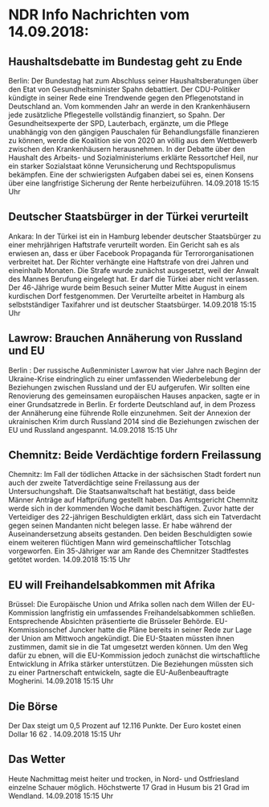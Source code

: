 # NDR Info Nachrichten vom 14.09.2018:


## Haushaltsdebatte im Bundestag geht zu Ende
Berlin: Der Bundestag hat zum Abschluss seiner Haushaltsberatungen über den Etat von Gesundheitsminister Spahn debattiert. Der CDU-Politiker kündigte in seiner Rede eine Trendwende gegen den Pflegenotstand in Deutschland an. Vom kommenden Jahr an werde in den Krankenhäusern jede zusätzliche Pflegestelle vollständig finanziert, so Spahn. Der Gesundheitsexperte der SPD, Lauterbach, ergänzte, um die Pflege unabhängig von den gängigen Pauschalen für Behandlungsfälle finanzieren zu können, werde die Koalition sie von 2020 an völlig aus dem Wettbewerb zwischen den Krankenhäusern herausnehmen. In der Debatte über den Haushalt des Arbeits- und Sozialministeriums erklärte Ressortchef Heil, nur ein starker Sozialstaat könne Verunsicherung und Rechtspopulismus bekämpfen. Eine der schwierigsten Aufgaben dabei sei es, einen Konsens über eine langfristige Sicherung der Rente herbeizuführen. 14.09.2018 15:15 Uhr 

## Deutscher Staatsbürger in der Türkei verurteilt
Ankara: In der Türkei ist ein in Hamburg lebender deutscher Staatsbürger zu einer mehrjährigen Haftstrafe verurteilt worden. Ein Gericht sah es als erwiesen an, dass er über Facebook Propaganda für Terrororganisationen verbreitet hat. Der Richter verhängte eine Haftstrafe von drei Jahren und eineinhalb Monaten. Die Strafe wurde zunächst ausgesetzt, weil der Anwalt des Mannes Berufung eingelegt hat. Er darf die Türkei aber nicht verlassen. Der 46-Jährige wurde beim Besuch seiner Mutter Mitte August in einem kurdischen Dorf festgenommen. Der Verurteilte arbeitet in Hamburg als selbstständiger Taxifahrer und ist deutscher Staatsbürger. 14.09.2018 15:15 Uhr 

## Lawrow: Brauchen Annäherung von Russland und EU
Berlin : Der russische Außenminister Lawrow hat vier Jahre nach Beginn der Ukraine-Krise eindringlich zu einer umfassenden Wiederbelebung der Beziehungen zwischen Russland und der EU aufgerufen. Wir sollten eine Renovierung des gemeinsamen europäischen Hauses anpacken, sagte er in einer Grundsatzrede in Berlin. Er forderte Deutschland auf, in dem Prozess der Annäherung eine führende Rolle einzunehmen. Seit der Annexion der ukrainischen Krim durch Russland 2014 sind die Beziehungen zwischen der EU und Russland angespannt. 14.09.2018 15:15 Uhr 

## Chemnitz: Beide Verdächtige fordern Freilassung
Chemnitz: Im Fall der tödlichen Attacke in der sächsischen Stadt fordert nun auch der zweite Tatverdächtige seine Freilassung aus der Untersuchungshaft. Die Staatsanwaltschaft hat bestätigt, dass beide Männer Anträge auf Haftprüfung gestellt haben. Das Amtsgericht Chemnitz werde sich in der kommenden Woche damit beschäftigen. Zuvor hatte der Verteidiger des 22-jährigen Beschuldigten erklärt, dass sich ein Tatverdacht gegen seinen Mandanten nicht belegen lasse. Er habe während der Auseinandersetzung abseits gestanden. Den beiden Beschuldigten sowie einem weiteren flüchtigen Mann wird gemeinschaftlicher Totschlag vorgeworfen. Ein 35-Jähriger war am Rande des Chemnitzer Stadtfestes getötet worden. 14.09.2018 15:15 Uhr 

## EU will Freihandelsabkommen mit Afrika
Brüssel: Die Europäische Union und Afrika sollen nach dem Willen der EU-Kommission langfristig ein umfassendes Freihandelsabkommen schließen. Entsprechende Absichten präsentierte die Brüsseler Behörde. EU-Kommissionschef Juncker hatte die Pläne bereits in seiner Rede zur Lage der Union am Mittwoch angekündigt. Die EU-Staaten müssten ihnen zustimmen, damit sie in die Tat umgesetzt werden können. Um den Weg dafür zu ebnen, will die EU-Kommission jedoch zunächst die wirtschaftliche Entwicklung in Afrika stärker unterstützen. Die Beziehungen müssten sich zu einer Partnerschaft entwickeln, sagte die EU-Außenbeauftragte Mogherini. 14.09.2018 15:15 Uhr 

## Die Börse
Der Dax steigt um  0,5  Prozent auf  12.116  Punkte. Der Euro kostet einen Dollar  16 62 . 14.09.2018 15:15 Uhr 

## Das Wetter
Heute Nachmittag meist heiter und trocken, in Nord- und Ostfriesland einzelne Schauer möglich. Höchstwerte 17  Grad in Husum bis 21 Grad im Wendland. 14.09.2018 15:15 Uhr 
